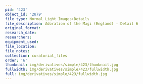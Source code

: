 ```yaml
---
pid: '423'
object_id: '2879'
file_type: Normal Light Images›Details
file_description: Adoration of the Magi (England) - Detail 6
original_format:
research_date:
researchers:
equipment_used:
file_location:
file_notes:
collection: curatorial_files
order: '6'
thumbnail: img/derivatives/simple/423/thumbnail.jpg
fullwidth: img/derivatives/simple/423/fullwidth.jpg
full: img/derivatives/simple/423/fullwidth.jpg
---
```

